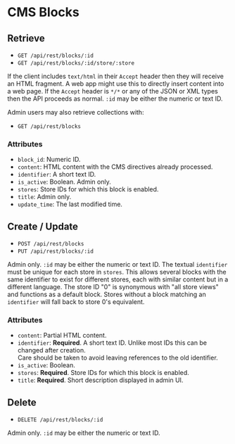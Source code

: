 # CMS Blocks

## Retrieve

- `GET /api/rest/blocks/:id`
- `GET /api/rest/blocks/:id/store/:store`

If the client includes `text/html` in their `Accept` header then they will receive an HTML fragment.
A web app might use this to directly insert content into a web page.
If the `Accept` header is `*/*` or any of the JSON or XML types then the API proceeds as normal.
`:id` may be either the numeric or text ID.

Admin users may also retrieve collections with:

- `GET /api/rest/blocks`

### Attributes

- `block_id`: Numeric ID.
- `content`: HTML content with the CMS directives already processed.
- `identifier`: A short text ID.
- `is_active`: Boolean. Admin only.
- `stores`: Store IDs for which this block is enabled.
- `title`: Admin only.
- `update_time`: The last modified time.

## Create / Update

- `POST /api/rest/blocks`
- `PUT /api/rest/blocks/:id`

Admin only.
`:id` may be either the numeric or text ID.
The textual `identifier` must be unique for each store in `stores`.
This allows several blocks with the same identifier to exist for different stores,
each with similar content but in a different language.
The store ID "0" is synonymous with "all store views" and functions as a default block.
Stores without a block matching an `identifier` will fall back to store 0's equivalent.

### Attributes

- `content`: Partial HTML content.
- `identifier`: **Required**. A short text ID.  Unlike most IDs this can be changed after creation.  
Care should be taken to avoid leaving references to the old identifier.
- `is_active`: Boolean.
- `stores`: **Required**. Store IDs for which this block is enabled.
- `title`: **Required**. Short description displayed in admin UI.

## Delete

- `DELETE /api/rest/blocks/:id`

Admin only.
`:id` may be either the numeric or text ID.
